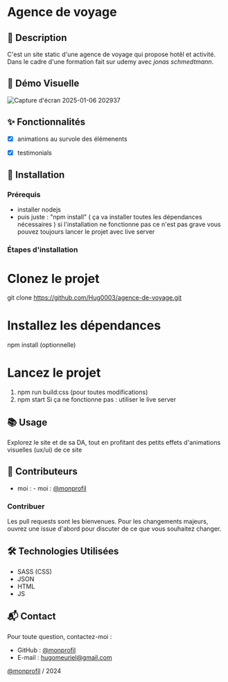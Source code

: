 # Agence de voyage 

## 📄 Description
C'est un site static d'une agence de voyage qui propose hotêl et activité. Dans le cadre d'une formation fait sur udemy avec *jonas schmedtmann*. 


## 🎥 Démo Visuelle
![Capture d'écran 2025-01-06 202937](https://github.com/user-attachments/assets/54f12396-0570-43ee-a1b4-bf720ac83ef0)


## ✨ Fonctionnalités

- [x] animations au survole des élémenents
- [x] testimonials


## 🚀 Installation
### Prérequis
- installer nodejs
- puis juste : "npm install" ( ça va installer toutes les dépendances nécessaires ) si l'installation ne fonctionne pas ce n'est pas grave vous pouvez toujours lancer le projet avec live server

### Étapes d'installation
# Clonez le projet
git clone https://github.com/Hug0003/agence-de-voyage.git
# Installez les dépendances
npm install (optionnelle)
# Lancez le projet
1. npm run build:css (pour toutes modifications) 
2. npm start
   Si ça ne fonctionne pas : utiliser le live server

## 📚 Usage
Explorez le site et de sa DA, tout en profitant des petits effets d'animations visuelles 
(ux/ui) de ce site 

## 👥 Contributeurs
- moi : - moi : [@monprofil](https://github.com/Hug0003)  

### Contribuer
Les pull requests sont les bienvenues. Pour les changements majeurs, ouvrez une issue d'abord pour discuter de ce que vous souhaitez changer.  

## 🛠️ Technologies Utilisées

- SASS (CSS)
- JSON
- HTML
- JS  



## 📬 Contact

Pour toute question, contactez-moi :  
- GitHub : [@monprofil](https://github.com/Hug0003)  
- E-mail : hugomeuriel@gmail.com

[@monprofil](https://github.com/Hug0003)  / 2024
